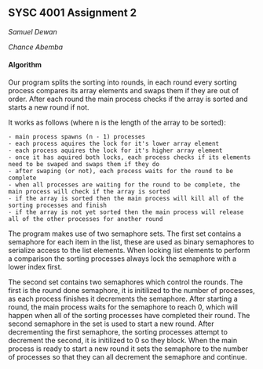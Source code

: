 ## SYSC 4001 Assignment 2

*Samuel Dewan*

*Chance Abemba*

#### Algorithm

Our program splits the sorting into rounds, in each round every sorting process compares its array elements and swaps them if they are out of order. After each round the main process checks if the array is sorted and starts a new round if not.  

It works as follows (where n is the length of the array to be sorted):

```
- main process spawns (n - 1) processes
- each process aquires the lock for it's lower array element
- each process aquires the lock for it's higher array element
- once it has aquired both locks, each process checks if its elements need to be swaped and swaps them if they do
- after swaping (or not), each process waits for the round to be complete
- when all processes are waiting for the round to be complete, the main process will check if the array is sorted
- if the array is sorted then the main process will kill all of the sorting processes and finish
- if the array is not yet sorted then the main process will release all of the other processes for another round
```

The program makes use of two semaphore sets. The first set contains a semaphore for each item in the list, these are used as binary semaphores to serialize access to the list elements. When locking list elements to perform a comparison the sorting processes always lock the semaphore with a lower index first.

The second set contains two semaphores which control the rounds. The first is the round done semaphore, it is initilized to the number of processes, as each process finishes it decrements the semaphore. After starting a round, the main process waits for the semaphore to reach 0, which will happen when all of the sorting processes have completed their round. The second semaphore in the set is used to start a new round. After decrementing the first semaphore, the sorting processes attempt to decrement the second, it is initilized to 0 so they block. When the main process is ready to start a new round it sets the semaphore to the number of processes so that they can all decrement the semaphore and continue.


